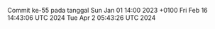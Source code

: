 Commit ke-55 pada tanggal Sun Jan 01 14:00 2023 +0100
Fri Feb 16 14:43:06 UTC 2024
Tue Apr  2 05:43:26 UTC 2024

